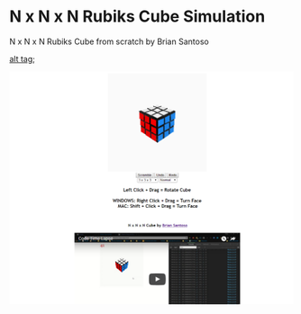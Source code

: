 # N x N x N Rubiks Cube Simulation
N x N x N Rubiks Cube from scratch by Brian Santoso

[alt tag](briansantoso.github.io/cube);


![alt tag](https://github.com/BrianSantoso/images/blob/master/cube/cubeScreenShot.PNG)
